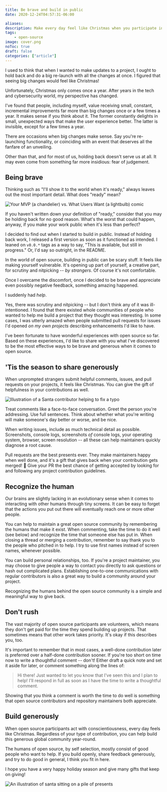 ```yaml
---
title: Be brave and build in public
date: 2020-12-24T04:57:31-06:00

aliases:
description: Make every day feel like Christmas when you participate in open source communities.
tags:
    - open-source
image: cover.png
noToc: true
draft: false
categories: ["article"]
---
```


I used to think that when I wanted to make updates to a project, I ought to hold back and do a big re-launch with all the changes at once. I figured that seeing big changes would feel like Christmas!

Unfortunately, Christmas only comes once a year. After years in the tech and cybersecurity world, my perspective has changed.

I've found that people, including myself, value receiving small, constant, incremental improvements far more than big changes once or a few times a year. It makes sense if you think about it. The former constantly delights in small, unexpected ways that make the user experience better. The latter is invisible, except for a few times a year.

There are occasions when big changes make sense. Say you're re-launching functionality, or coinciding with an event that deserves all the fanfare of an unveiling.

Other than that, and for most of us, holding back doesn't serve us at all. It may even come from something far more insidious: fear of judgement.

## Being brave

Thinking such as "I'll show it to the world when it's ready," always leaves out the most important detail. What does "ready" mean?

![Your MVP (a chandelier) vs. What Users Want (a lightbulb) comic](mvp-vs-user.png)

If you haven't written down your definition of "ready," consider that you may be holding back for no good reason. What's the worst that could happen, anyway, if you make your work public when it's less than perfect?

I decided to find out when I started to build in public. Instead of holding back work, I released a first version as soon as it functioned as intended. I leaned on `v0.0.*` tags as a way to say, "This is available, but still in progress." Or, I'd say so outright, in the README.

In the world of open source, building in public can be scary stuff. It feels like making yourself vulnerable. It's opening up part of yourself, a creative part, for scrutiny and nitpicking -- _by strangers_. Of course it's not comfortable.

Once I overcame the discomfort, once I decided to be brave and appreciate even possibly negative feedback, something amazing happened.

I suddenly had _help_.

Yes, there was scrutiny and nitpicking -- but I don't think any of it was ill-intentioned. I found that there existed whole communities of people who wanted to help me build a project that they thought was interesting. In some cases, I was utterly amazed when people submitted pull requests for issues I'd opened _on my own projects_ describing enhancements I'd like to have.

I've been fortunate to have wonderful experiences with open source so far. Based on these experiences, I'd like to share with you what I've discovered to be the most effective ways to be brave and generous when it comes to open source.

## 'Tis the season to share generously

When unprompted strangers submit helpful comments, issues, and pull requests on your projects, it feels like Christmas. You can give the gift of helpfulness in your contributions as well.

![Illustration of a Santa contributor helping to fix a typo](typo.png)

Treat comments like a face-to-face conversation. Greet the person you're addressing. Use full sentences. Think about whether what you're writing will make someone's day better or worse, and be nice.

When writing issues, include as much technical detail as possible. Screenshots, console logs, screenshots _of_ console logs, your operating system, browser, screen resolution -- all these can help maintainers quickly diagnose a root cause.

Pull requests are the best presents ever. They make maintainers happy when well done, and it's a gift that gives back when your contribution gets merged! 🎉 Give your PR the best chance of getting accepted by looking for and following any project contribution guidelines.

## Recognize the human

Our brains are slightly lacking in an evolutionary sense when it comes to interacting with other humans through tiny screens. It can be easy to forget that the actions you put out there will eventually reach one or more other people.

You can help to maintain a great open source community by remembering the humans that make it exist. When commenting, take the time to do it well (see below) and recognize the time that someone else has put in. When closing a thread or merging a contribution, remember to say thank you to the people who pitched in to help. I try to use first names instead of screen names, whenever possible.

You can build personal relationships, too. If you're a project maintainer, you may choose to give people a way to contact you directly to ask questions or hash out complicated plans. Establishing one-to-one communications with regular contributors is also a great way to build a community around your project.

Recognizing the humans behind the open source community is a simple and meaningful way to give back.

## Don't rush

The vast majority of open source participants are volunteers, which means they don't get paid for the time they spend building up projects. That sometimes means that other work takes priority. It's okay if this describes you, too.

It's important to remember that in most cases, a well-done contribution later is preferred over a half-done contribution sooner. If you're too short on time now to write a thoughtful comment -- don't! Either draft a quick note and set it aside for later, or comment something along the lines of:

> Hi there! Just wanted to let you know that I've seen this and I plan to help! I'll respond in full as soon as I have the time to write a thoughtful comment.

Showing that you think a comment is worth the time to do well is something that open source contributors and repository maintainers both appreciate.

## Build generously

When open source participants act with conscientiousness, every day feels like Christmas. Regardless of your type of contribution, you can help build this generous global community year-round.

The humans of open source, by self selection, mostly consist of good people who want to help. If you build openly, share feedback generously, and try to do good in general, I think you fit in here.

I hope you have a very happy holiday season and give many gifts that keep on giving!

![An illustration of santa sitting on a pile of presents](presents.png)
